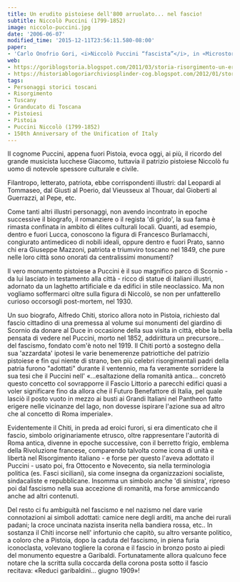 ```yaml
---
title: Un erudito pistoiese dell'800 arruolato... nel fascio!
subtitle: Niccolò Puccini (1799-1852)
image: niccolo-puccini.jpg
date: '2006-06-07'
modified_time: '2015-12-11T23:56:11.580-08:00'
paper: 
- 'Carlo Onofrio Gori, <i>Niccolò Puccini “fascista”</i>, in «Microstoria» n. 6 (dic. 1999)'
web: 
- https://goriblogstoria.blogspot.com/2011/03/storia-risorgimento-un-erudito.html
- https://historiablogoriarchiviosplinder-cog.blogspot.com/2012/01/storia-un-erudito-pistoiese-dell800.html
tags:
- Personaggi storici toscani
- Risorgimento
- Tuscany
- Granducato di Toscana
- Pistoiesi
- Pistoia
- Puccini Niccolò (1799-1852)
- 150th Anniversary of the Unification of Italy
---
```

II cognome Puccini, appena fuori Pistoia, evoca oggi, ai più, il ricordo del grande musicista lucchese Giacomo, tuttavia il patrizio pistoiese Niccolò fu uomo di notevole spessore culturale e civile.

Filantropo, letterato, patriota, ebbe corrispondenti illustri: dal Leopardi al Tommaseo, dal Giusti al Poerio, dal Vieusseux al Thouar, dal Gioberti al Guerrazzi, al Pepe, etc.

Come tanti altri illustri personaggi, non avendo incontrato in epoche successive il biografo, il romanziere o il regista 'di grido', la sua fama è rimasta confinata in ambito di élites culturali locali. Quanti, ad esempio, dentro e fuori Lucca, conoscono la figura di Francesco Burlamacchi, congiurato antimediceo di nobili ideali, oppure dentro e fuori Prato, sanno chi era Giuseppe Mazzoni, patriota e triumviro toscano nel 1849, che pure nelle loro città sono onorati da centralissimi monumenti?

Il vero monumento pistoiese a Puccini è il suo magnifico parco di Scornio - da lui lasciato in testamento alla città - ricco di statue di italiani illustri, adornato da un laghetto artificiale e da edifici in stile neoclassico. Ma non vogliamo soffermarci oltre sulla figura di Niccolò, se non per unfatterello curioso occorsogli post-mortem, nel 1930.

Un suo biografo, Alfredo Chiti, storico allora noto in Pistoia, richiesto dal fascio cittadino di una premessa al volume sui monumenti del giardino di Scornio da donare al Duce in occasione della sua visita in città, ebbe la bella pensata di vedere nel Puccini, morto nel 1852, addirittura un precursore… del fascismo, fondato com&#39;è noto nel 1919. Il Chiti portò a sostegno della sua 'azzardata' ipotesi le varie benemerenze patriottiche del patrizio pistoiese e fin qui niente di strano, ben più celebri risorgimentali padri della patria furono &quot;adottati&quot; durante il ventennio, ma fa veramente sorridere la sua tesi che il Puccini nell&#39; «...esaltazione della romanità antica... concretò questo concetto col sovrapporre il Fascio Littorio a parecchi edifici quasi a voler significare fino da allora che il Futuro Benefattore di Italia, pel quale lasciò il posto vuoto in mezzo ai busti ai Grandi Italiani nel Pantheon fatto erigere nelle vicinanze del lago, non dovesse ispirare l&#39;azione sua ad altro che al concetto di Roma imperiale».

Evidentemente il Chiti, in preda ad eroici furori, si era dimenticato che il fascio, simbolo originariamente etrusco, oltre rappresentare l&#39;autorità di Roma antica, divenne in epoche successive, con il berretto frigio, emblema della Rivoluzione francese, comparendo talvolta come icona di unità e libertà nel Risorgimento italiano - e forse per questo l&#39;aveva adottato il Puccini - usato poi, fra Ottocento e Novecento, sia nella terminologia politica (es. Fasci siciliani), sia come insegna da organizzazioni socialiste, sindacaliste e repubblicane. Insomma un simbolo anche 'di sinistra', ripreso poi dal fascismo nella sua accezione di romanità, ma forse ammiccando anche ad altri contenuti.

Del resto ci fu ambiguità nel fascismo e nel nazismo nel dare varie connotazioni ai simboli adottati: camice nere degli arditi, ma anche dei rurali padani; la croce uncinata nazista inserita nella bandiera rossa, etc.. In sostanza il Chiti incorse nell&#39; infortunio che capitò, su altro versante politico, a coloro che a Pistoia, dopo la caduta del fascismo, in piena furia iconoclasta, volevano togliere la corona e il fascio in bronzo posto ai piedi del monumento equestre a Garibaldi. Fortunatamente allora qualcuno fece notare che la scritta sulla coccarda della corona posta sotto il fascio recitava: «Reduci garibaldini... giugno 1909»!
